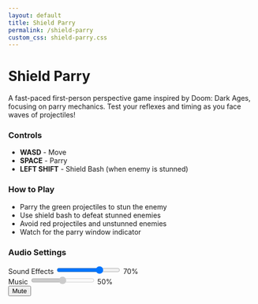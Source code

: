 ```yaml
---
layout: default
title: Shield Parry
permalink: /shield-parry
custom_css: shield-parry.css
---
```


# <i class="fas fa-shield-alt"></i> Shield Parry

A fast-paced first-person perspective game inspired by Doom: Dark Ages, focusing on parry mechanics. Test your reflexes and timing as you face waves of projectiles!

<div class="game-container">
    <canvas id="gameCanvas"></canvas>
    <div id="health-bar">
        <div id="health-fill"></div>
    </div>
</div>

<div class="game-controls mt-4">
    <h3><i class="fas fa-gamepad"></i> Controls</h3>
    <ul>
        <li><strong>WASD</strong> - Move</li>
        <li><strong>SPACE</strong> - Parry</li>
        <li><strong>LEFT SHIFT</strong> - Shield Bash (when enemy is stunned)</li>
    </ul>
</div>

<div class="game-instructions mt-4">
    <h3><i class="fas fa-info-circle"></i> How to Play</h3>
    <ul>
        <li>Parry the green projectiles to stun the enemy</li>
        <li>Use shield bash to defeat stunned enemies</li>
        <li>Avoid red projectiles and unstunned enemies</li>
        <li>Watch for the parry window indicator</li>
    </ul>
</div>

<div class="audio-controls mt-4">
    <h3><i class="fas fa-volume-up"></i> Audio Settings</h3>
    <div class="volume-controls">
        <div class="volume-control">
            <label for="sfx-volume">Sound Effects</label>
            <input type="range" id="sfx-volume" min="0" max="100" value="70" class="volume-slider">
            <span class="volume-value">70%</span>
        </div>
        <div class="volume-control">
            <label for="music-volume">Music</label>
            <input type="range" id="music-volume" min="0" max="100" value="50" class="volume-slider" disabled>
            <span class="volume-value">50%</span>
        </div>
        <button id="mute-toggle" class="btn btn-outline-light">
            <i class="fas fa-volume-up"></i> Mute
        </button>
    </div>
</div>

<!-- Game Scripts -->
<script src="/assets/js/shield-parry.js"></script>
<script>
    // Initialize volume controls
    document.addEventListener('DOMContentLoaded', () => {
        const game = new Game();
        
        // Sound Effects Volume Control
        const sfxSlider = document.getElementById('sfx-volume');
        const sfxValue = sfxSlider.nextElementSibling;
        sfxSlider.addEventListener('input', (e) => {
            const value = e.target.value;
            sfxValue.textContent = `${value}%`;
            game.updateVolume('sfx', value / 100);
        });
        
        // Music Volume Control (disabled for now)
        const musicSlider = document.getElementById('music-volume');
        const musicValue = musicSlider.nextElementSibling;
        musicSlider.addEventListener('input', (e) => {
            const value = e.target.value;
            musicValue.textContent = `${value}%`;
            game.updateVolume('music', value / 100);
        });
        
        // Mute Toggle
        const muteButton = document.getElementById('mute-toggle');
        muteButton.addEventListener('click', () => {
            const isMuted = game.toggleMute();
            muteButton.innerHTML = isMuted ? 
                '<i class="fas fa-volume-mute"></i> Unmute' : 
                '<i class="fas fa-volume-up"></i> Mute';
        });
    });
</script> 